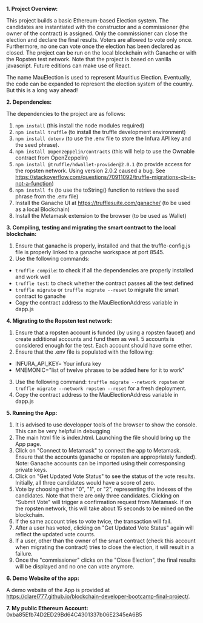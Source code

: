 **1. Project Overview:**

This project builds a basic Ethereum-based Election system. The candidates are instantiated with the constructor and a commissioner (the owner of the contract) is assigned. Only the commissioner can close the election and declare the final results. Voters are allowed to vote only once. Furthermore, no one can vote once the election has been declared as closed. The project can be run on the local blockchain with Ganache or with the Ropsten test network. Note that the project is based on vanilla javascript. Future editions can make use of React.

The name MauElection is used to represent Mauritius Election. Eventually, the code can be expanded to represent the election system of the country. But this is a long way ahead!

**2. Dependencies:**

The dependencies to the project are as follows:
1. `npm install` (this install the node modules required)
2. `npm install truffle` (to install the truffle development environment)
3. `npm install dotenv` (to use the .env file to store the Infura API key and the seed phrase). 
4. `npm install @openzeppelin/contracts` (this will help to use the Ownable contract from OpenZeppelin) 
5. `npm install @truffle/hdwallet-provider@2.0.1` (to provide access for the ropsten network. Using version 2.0.2 caused a bug. See https://stackoverflow.com/questions/70911092/truffle-migrations-cb-is-not-a-function)
6. `npm install fs` (to use the toString() function to retrieve the seed phrase from the .env file)
7. Install the Ganache UI at https://trufflesuite.com/ganache/ (to be used as a local Blockchain)
8. Install the Metamask extension to the browser (to be used as Wallet)

**3. Compiling, testing and migrating the smart contract to the local blockchain:**

1. Ensure that ganache is properly, installed and that the truffle-config.js file is properly linked to a ganache workspace at port 8545.
2. Use the following commands:
- `truffle compile`: to check if all the dependencies are properly installed and work well
- `truffle test`: to check whether the contract passes all the test defined
- `truffle migrate` or `truffle migrate --reset` to migrate the smart contract to ganache
- Copy the contract address to the MauElectionAddress variable in dapp.js

**4. Migrating to the Ropsten test network:**

1. Ensure that a ropsten account is funded (by using a ropsten faucet) and create additional accounts and fund them as well. 5 accounts is considered enough for the test. Each account should have some ether. 
2. Ensure that the .env file is populated with the following:
- INFURA_API_KEY= Your infura key
- MNEMONIC="list of twelve phrases to be added here for it to work"
3. Use the following command: `truffle migrate --network ropsten` or `truffle migrate --network ropsten --reset` for a fresh deployment.
4. Copy the contract address to the MauElectionAddress variable in dapp.js

**5. Running the App:**

1. It is advised to use developper tools of the browser to show the console. This can be very helpful in debugging
2. The main html file is index.html. Launching the file should bring up the App page. 
3. Click on "Connect to Metamask" to connect the app to Metamask. Ensure that the accounts (ganache or ropsten are appropriately funded). Note: Ganache accounts can be imported using their corresponsing private keys.
4. Click on "Get Updated Vote Status" to see the status of the vote results. Initially, all three candidates would have a score of zero.
5. Vote by choosing either "0", "1", or "2", representing the indexes of the candidates. Note that there are only three candidates. Clicking on "Submit Vote" will trigger a confirmation request from Metamask. If on the ropsten network, this will take about 15 seconds to be mined on the blockchain. 
6. If the same account tries to vote twice, the transaction will fail.
7. After a user has voted, clicking on "Get Updated Vote Status" again will reflect the updated vote counts.
8. If a user, other than the owner of the smart contract (check this account when migrating the contract) tries to close the election, it will result in a failure.
9. Once the "commissioner" clicks on the "Close Election", the final results will be displayed and no one can vote anymore.

**6. Demo Website of the app:**

A demo website of the App is provided at https://clarel777.github.io/blockchain-developer-bootcamp-final-project/. 

**7. My public Ethereum Account:**
0xba85Efb74D2ED29Bd64C4301337b06E2345eA6B5







